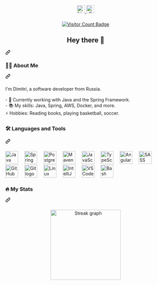 <article class="markdown-body entry-content container-lg f5" itemprop="text"><div align="center" dir="auto">
  <a href="https://www.linkedin.com/in/dimitry-semyonov/" rel="nofollow">
    <img src="https://camo.githubusercontent.com/17b4032d58481ee532cb75aea5e90d5cdc0d595181b33eeda71be514c66929ef/68747470733a2f2f696d672e736869656c64732e696f2f7374617469632f76313f6d6573736167653d4c696e6b6564496e266c6f676f3d6c696e6b6564696e266c6162656c3d26636f6c6f723d303037374235266c6f676f436f6c6f723d7768697465266c6162656c436f6c6f723d267374796c653d666f722d7468652d6261646765" height="25" alt="LinkedIn logo" data-canonical-src="https://img.shields.io/static/v1?message=LinkedIn&amp;logo=linkedin&amp;label=&amp;color=0077B5&amp;logoColor=white&amp;labelColor=&amp;style=for-the-badge" style="max-width: 100%;">
  </a>
  
  <a href="mailto:semionov87@gmail.com">
    <img src="https://camo.githubusercontent.com/47d4c2313f5837f96722dca64e1f84d817c152a69dc8426de5181b2c3303cbbe/68747470733a2f2f696d672e736869656c64732e696f2f7374617469632f76313f6d6573736167653d476d61696c266c6f676f3d676d61696c266c6162656c3d26636f6c6f723d443134383336266c6f676f436f6c6f723d7768697465266c6162656c436f6c6f723d267374796c653d666f722d7468652d6261646765" height="25" alt="Gmail logo" data-canonical-src="https://img.shields.io/static/v1?message=Gmail&amp;logo=gmail&amp;label=&amp;color=D14836&amp;logoColor=white&amp;labelColor=&amp;style=for-the-badge" style="max-width: 100%;">
  </a>
</div>
<h3 dir="auto"></h3>
<div align="center" dir="auto">
  <a target="_blank" rel="noopener noreferrer nofollow" href="https://camo.githubusercontent.com/c9ac222f318c03f9a6c78152f8a34f060ca4d2ab8541753c3d78266788225634/68747470733a2f2f76697369746f722d62616467652e6c616f62692e6963752f62616467653f706167655f69643d66656c6970656d656c6f7a782e66656c6970656d656c6f7a78"><img src="https://camo.githubusercontent.com/c9ac222f318c03f9a6c78152f8a34f060ca4d2ab8541753c3d78266788225634/68747470733a2f2f76697369746f722d62616467652e6c616f62692e6963752f62616467653f706167655f69643d66656c6970656d656c6f7a782e66656c6970656d656c6f7a78" alt="Visitor Count Badge" data-canonical-src="https://visitor-badge.laobi.icu/badge?page_id=felipemelozx.felipemelozx" style="max-width: 100%;"></a>
</div>
<h3 dir="auto"></h3>
<div class="markdown-heading" dir="auto"><h1 align="center" class="heading-element" dir="auto">Hey there 👋</h1><a id="user-content-hey-there-" class="anchor" aria-label="Permalink: Hey there 👋" href="#hey-there-"><svg class="octicon octicon-link" viewBox="0 0 16 16" version="1.1" width="16" height="16" aria-hidden="true"><path d="m7.775 3.275 1.25-1.25a3.5 3.5 0 1 1 4.95 4.95l-2.5 2.5a3.5 3.5 0 0 1-4.95 0 .751.751 0 0 1 .018-1.042.751.751 0 0 1 1.042-.018 1.998 1.998 0 0 0 2.83 0l2.5-2.5a2.002 2.002 0 0 0-2.83-2.83l-1.25 1.25a.751.751 0 0 1-1.042-.018.751.751 0 0 1-.018-1.042Zm-4.69 9.64a1.998 1.998 0 0 0 2.83 0l1.25-1.25a.751.751 0 0 1 1.042.018.751.751 0 0 1 .018 1.042l-1.25 1.25a3.5 3.5 0 1 1-4.95-4.95l2.5-2.5a3.5 3.5 0 0 1 4.95 0 .751.751 0 0 1-.018 1.042.751.751 0 0 1-1.042.018 1.998 1.998 0 0 0-2.83 0l-2.5 2.5a1.998 1.998 0 0 0 0 2.83Z"></path></svg></a></div>
<h3 dir="auto"></h3>
<div class="markdown-heading" dir="auto"><h3 align="left" class="heading-element" dir="auto">👩‍💻 About Me</h3><a id="user-content--about-me" class="anchor" aria-label="Permalink: 👩‍💻 About Me" href="#-about-me"><svg class="octicon octicon-link" viewBox="0 0 16 16" version="1.1" width="16" height="16" aria-hidden="true"><path d="m7.775 3.275 1.25-1.25a3.5 3.5 0 1 1 4.95 4.95l-2.5 2.5a3.5 3.5 0 0 1-4.95 0 .751.751 0 0 1 .018-1.042.751.751 0 0 1 1.042-.018 1.998 1.998 0 0 0 2.83 0l2.5-2.5a2.002 2.002 0 0 0-2.83-2.83l-1.25 1.25a.751.751 0 0 1-1.042-.018.751.751 0 0 1-.018-1.042Zm-4.69 9.64a1.998 1.998 0 0 0 2.83 0l1.25-1.25a.751.751 0 0 1 1.042.018.751.751 0 0 1 .018 1.042l-1.25 1.25a3.5 3.5 0 1 1-4.95-4.95l2.5-2.5a3.5 3.5 0 0 1 4.95 0 .751.751 0 0 1-.018 1.042.751.751 0 0 1-1.042.018 1.998 1.998 0 0 0-2.83 0l-2.5 2.5a1.998 1.998 0 0 0 0 2.83Z"></path></svg></a></div>
<h3 dir="auto"></h3>
<p align="left" dir="auto">
  I'm Dimitri, a software developer from Russia.<br><br>
  - 🔭 Currently working with Java and the Spring Framework.<br>
  - 📚 My skills: Java, Spring, AWS, Docker, and more.<br>
 ⚡ Hobbies: Reading books, playing basketball, soccer.
</p>
<h3 dir="auto"></h3>
<div class="markdown-heading" dir="auto"><h3 align="left" class="heading-element" dir="auto">🛠 Languages and Tools</h3><a id="user-content--languages-and-tools" class="anchor" aria-label="Permalink: 🛠 Languages and Tools" href="#-languages-and-tools"><svg class="octicon octicon-link" viewBox="0 0 16 16" version="1.1" width="16" height="16" aria-hidden="true"><path d="m7.775 3.275 1.25-1.25a3.5 3.5 0 1 1 4.95 4.95l-2.5 2.5a3.5 3.5 0 0 1-4.95 0 .751.751 0 0 1 .018-1.042.751.751 0 0 1 1.042-.018 1.998 1.998 0 0 0 2.83 0l2.5-2.5a2.002 2.002 0 0 0-2.83-2.83l-1.25 1.25a.751.751 0 0 1-1.042-.018.751.751 0 0 1-.018-1.042Zm-4.69 9.64a1.998 1.998 0 0 0 2.83 0l1.25-1.25a.751.751 0 0 1 1.042.018.751.751 0 0 1 .018 1.042l-1.25 1.25a3.5 3.5 0 1 1-4.95-4.95l2.5-2.5a3.5 3.5 0 0 1 4.95 0 .751.751 0 0 1-.018 1.042.751.751 0 0 1-1.042.018 1.998 1.998 0 0 0-2.83 0l-2.5 2.5a1.998 1.998 0 0 0 0 2.83Z"></path></svg></a></div>
<h3 dir="auto"></h3>
<div align="left" dir="auto">
  <a target="_blank" rel="noopener noreferrer nofollow" href="https://camo.githubusercontent.com/9e02c0426b198d80f933ea32f92142c36ce703345e524caa6c7f38fa338aaf9f/68747470733a2f2f736b696c6c69636f6e732e6465762f69636f6e733f693d6a617661"><img src="https://camo.githubusercontent.com/9e02c0426b198d80f933ea32f92142c36ce703345e524caa6c7f38fa338aaf9f/68747470733a2f2f736b696c6c69636f6e732e6465762f69636f6e733f693d6a617661" height="40" alt="Java logo" data-canonical-src="https://skillicons.dev/icons?i=java" style="max-width: 100%;"></a>
  <a target="_blank" rel="noopener noreferrer" href=""><img width="12" style="max-width: 100%;"></a>
  <a target="_blank" rel="noopener noreferrer nofollow" href="https://camo.githubusercontent.com/90b107006a1756453114e6782a2592c05b94452232f63a5ee3742f9417ade939/68747470733a2f2f736b696c6c69636f6e732e6465762f69636f6e733f693d737072696e67"><img src="https://camo.githubusercontent.com/90b107006a1756453114e6782a2592c05b94452232f63a5ee3742f9417ade939/68747470733a2f2f736b696c6c69636f6e732e6465762f69636f6e733f693d737072696e67" height="40" alt="Spring logo" data-canonical-src="https://skillicons.dev/icons?i=spring" style="max-width: 100%;"></a>
  <a target="_blank" rel="noopener noreferrer" href=""><img width="12" style="max-width: 100%;"></a>
  <a target="_blank" rel="noopener noreferrer nofollow" href="https://camo.githubusercontent.com/8ac99a8f9df10832e35eb2fb7fad603424fa19b103551cdebf76cbae20d9ef0c/68747470733a2f2f736b696c6c69636f6e732e6465762f69636f6e733f693d706f737467726573"><img src="https://camo.githubusercontent.com/8ac99a8f9df10832e35eb2fb7fad603424fa19b103551cdebf76cbae20d9ef0c/68747470733a2f2f736b696c6c69636f6e732e6465762f69636f6e733f693d706f737467726573" height="40" alt="PostgreSQL logo" data-canonical-src="https://skillicons.dev/icons?i=postgres" style="max-width: 100%;"></a>
  <a target="_blank" rel="noopener noreferrer" href=""><img width="12" style="max-width: 100%;"></a>
  <a target="_blank" rel="noopener noreferrer nofollow" href="https://camo.githubusercontent.com/1e77009999a068fc2a3313a41a0927ad77a577ae5e0d061f604aa5bc17c8bebe/68747470733a2f2f736b696c6c69636f6e732e6465762f69636f6e733f693d6d6176656e"><img src="https://camo.githubusercontent.com/1e77009999a068fc2a3313a41a0927ad77a577ae5e0d061f604aa5bc17c8bebe/68747470733a2f2f736b696c6c69636f6e732e6465762f69636f6e733f693d6d6176656e" height="40" alt="Maven logo" data-canonical-src="https://skillicons.dev/icons?i=maven" style="max-width: 100%;"></a>
  <a target="_blank" rel="noopener noreferrer" href=""><img width="12" style="max-width: 100%;"></a>
  <a target="_blank" rel="noopener noreferrer nofollow" href="https://camo.githubusercontent.com/16edff857d92b7794d5f4241aa88b9db4463d06eb52b38624a5fe1cad1584e53/68747470733a2f2f736b696c6c69636f6e732e6465762f69636f6e733f693d6a73"><img src="https://camo.githubusercontent.com/16edff857d92b7794d5f4241aa88b9db4463d06eb52b38624a5fe1cad1584e53/68747470733a2f2f736b696c6c69636f6e732e6465762f69636f6e733f693d6a73" height="40" alt="JavaScript logo" data-canonical-src="https://skillicons.dev/icons?i=js" style="max-width: 100%;"></a>
  <a target="_blank" rel="noopener noreferrer" href=""><img width="12" style="max-width: 100%;"></a>
  <a target="_blank" rel="noopener noreferrer nofollow" href="https://camo.githubusercontent.com/ea3a367c6ef785b5447cba5462d868ffed003c813a1c2e0d5aed924fc0a7fcda/68747470733a2f2f736b696c6c69636f6e732e6465762f69636f6e733f693d7473"><img src="https://camo.githubusercontent.com/ea3a367c6ef785b5447cba5462d868ffed003c813a1c2e0d5aed924fc0a7fcda/68747470733a2f2f736b696c6c69636f6e732e6465762f69636f6e733f693d7473" height="40" alt="TypeScript logo" data-canonical-src="https://skillicons.dev/icons?i=ts" style="max-width: 100%;"></a>
  <a target="_blank" rel="noopener noreferrer" href=""><img width="12" style="max-width: 100%;"></a>
  <a target="_blank" rel="noopener noreferrer nofollow" href="https://camo.githubusercontent.com/2c8001fd6c104a232ebb3cddc6f58dad15ac4e58d9063477da6b0420c44a1b66/68747470733a2f2f736b696c6c69636f6e732e6465762f69636f6e733f693d616e67756c6172"><img src="https://camo.githubusercontent.com/2c8001fd6c104a232ebb3cddc6f58dad15ac4e58d9063477da6b0420c44a1b66/68747470733a2f2f736b696c6c69636f6e732e6465762f69636f6e733f693d616e67756c6172" height="40" alt="Angular logo" data-canonical-src="https://skillicons.dev/icons?i=angular" style="max-width: 100%;"></a>
  <a target="_blank" rel="noopener noreferrer" href=""><img width="12" style="max-width: 100%;"></a>
  <a target="_blank" rel="noopener noreferrer nofollow" href="https://camo.githubusercontent.com/55f59dff16edb544e8257fa1e889772dc0f9ab396e4010833d05e5627e1ffebb/68747470733a2f2f736b696c6c69636f6e732e6465762f69636f6e733f693d73617373"><img src="https://camo.githubusercontent.com/55f59dff16edb544e8257fa1e889772dc0f9ab396e4010833d05e5627e1ffebb/68747470733a2f2f736b696c6c69636f6e732e6465762f69636f6e733f693d73617373" height="40" alt="SASS logo" data-canonical-src="https://skillicons.dev/icons?i=sass" style="max-width: 100%;"></a>
  <a target="_blank" rel="noopener noreferrer" href=""><img width="12" style="max-width: 100%;"></a>
  <a target="_blank" rel="noopener noreferrer nofollow" href="https://camo.githubusercontent.com/dbe4ba9617b5f2b9c3c12682ab9b2c687078af1cd25a2f545461157d8e1e7401/68747470733a2f2f736b696c6c69636f6e732e6465762f69636f6e733f693d676974687562"><img src="https://camo.githubusercontent.com/dbe4ba9617b5f2b9c3c12682ab9b2c687078af1cd25a2f545461157d8e1e7401/68747470733a2f2f736b696c6c69636f6e732e6465762f69636f6e733f693d676974687562" height="40" alt="GitHub logo" data-canonical-src="https://skillicons.dev/icons?i=github" style="max-width: 100%;"></a>
  <a target="_blank" rel="noopener noreferrer" href=""><img width="12" style="max-width: 100%;"></a>
  <a target="_blank" rel="noopener noreferrer nofollow" href="https://camo.githubusercontent.com/a2322ca134c223fe4b49d637be98c3b8d9b907e8ef9c601c4bc8ce2a5824e269/68747470733a2f2f736b696c6c69636f6e732e6465762f69636f6e733f693d676974"><img src="https://camo.githubusercontent.com/a2322ca134c223fe4b49d637be98c3b8d9b907e8ef9c601c4bc8ce2a5824e269/68747470733a2f2f736b696c6c69636f6e732e6465762f69636f6e733f693d676974" height="40" alt="Git logo" data-canonical-src="https://skillicons.dev/icons?i=git" style="max-width: 100%;"></a>
  <a target="_blank" rel="noopener noreferrer" href=""><img width="12" style="max-width: 100%;"></a>
  <a target="_blank" rel="noopener noreferrer nofollow" href="https://camo.githubusercontent.com/9de3a0e52bb32397d435c3cd0396f81235fba55ec7bccf5b8202aa1b551e89bf/68747470733a2f2f736b696c6c69636f6e732e6465762f69636f6e733f693d6c696e7578"><img src="https://camo.githubusercontent.com/9de3a0e52bb32397d435c3cd0396f81235fba55ec7bccf5b8202aa1b551e89bf/68747470733a2f2f736b696c6c69636f6e732e6465762f69636f6e733f693d6c696e7578" height="40" alt="Linux logo" data-canonical-src="https://skillicons.dev/icons?i=linux" style="max-width: 100%;"></a>
  <a target="_blank" rel="noopener noreferrer" href=""><img width="12" style="max-width: 100%;"></a>
  <a target="_blank" rel="noopener noreferrer nofollow" href="https://camo.githubusercontent.com/4df67d15137e3249dea2f205c17bec1a431cde357ee2a036e707264efec4fc99/68747470733a2f2f736b696c6c69636f6e732e6465762f69636f6e733f693d69646561"><img src="https://camo.githubusercontent.com/4df67d15137e3249dea2f205c17bec1a431cde357ee2a036e707264efec4fc99/68747470733a2f2f736b696c6c69636f6e732e6465762f69636f6e733f693d69646561" height="40" alt="IntelliJ IDEA logo" data-canonical-src="https://skillicons.dev/icons?i=idea" style="max-width: 100%;"></a>
  <a target="_blank" rel="noopener noreferrer" href=""><img width="12" style="max-width: 100%;"></a>
  <a target="_blank" rel="noopener noreferrer nofollow" href="https://camo.githubusercontent.com/3083bb2a86bf87e14fd25feb6fa77f609c4ae32d0d50fe87610b4fd612a038cf/68747470733a2f2f736b696c6c69636f6e732e6465762f69636f6e733f693d7673636f6465"><img src="https://camo.githubusercontent.com/3083bb2a86bf87e14fd25feb6fa77f609c4ae32d0d50fe87610b4fd612a038cf/68747470733a2f2f736b696c6c69636f6e732e6465762f69636f6e733f693d7673636f6465" height="40" alt="VSCode logo" data-canonical-src="https://skillicons.dev/icons?i=vscode" style="max-width: 100%;"></a>
  <a target="_blank" rel="noopener noreferrer" href=""><img width="12" style="max-width: 100%;"></a>
  <a target="_blank" rel="noopener noreferrer nofollow" href="https://camo.githubusercontent.com/b0ba8ee610d984ef6578bc0ec532051c8fdc40e66d690c22576382188269d0d4/68747470733a2f2f736b696c6c69636f6e732e6465762f69636f6e733f693d62617368"><img src="https://camo.githubusercontent.com/b0ba8ee610d984ef6578bc0ec532051c8fdc40e66d690c22576382188269d0d4/68747470733a2f2f736b696c6c69636f6e732e6465762f69636f6e733f693d62617368" height="40" alt="Bash logo" data-canonical-src="https://skillicons.dev/icons?i=bash" style="max-width: 100%;"></a>
</div>
<h3 dir="auto"></h3>
<div class="markdown-heading" dir="auto"><h3 align="left" class="heading-element" dir="auto">🔥 My Stats</h3><a id="user-content--my-stats" class="anchor" aria-label="Permalink: 🔥 My Stats" href="#-my-stats"><svg class="octicon octicon-link" viewBox="0 0 16 16" version="1.1" width="16" height="16" aria-hidden="true"><path d="m7.775 3.275 1.25-1.25a3.5 3.5 0 1 1 4.95 4.95l-2.5 2.5a3.5 3.5 0 0 1-4.95 0 .751.751 0 0 1 .018-1.042.751.751 0 0 1 1.042-.018 1.998 1.998 0 0 0 2.83 0l2.5-2.5a2.002 2.002 0 0 0-2.83-2.83l-1.25 1.25a.751.751 0 0 1-1.042-.018.751.751 0 0 1-.018-1.042Zm-4.69 9.64a1.998 1.998 0 0 0 2.83 0l1.25-1.25a.751.751 0 0 1 1.042.018.751.751 0 0 1 .018 1.042l-1.25 1.25a3.5 3.5 0 1 1-4.95-4.95l2.5-2.5a3.5 3.5 0 0 1 4.95 0 .751.751 0 0 1-.018 1.042.751.751 0 0 1-1.042.018 1.998 1.998 0 0 0-2.83 0l-2.5 2.5a1.998 1.998 0 0 0 0 2.83Z"></path></svg></a></div>
<h3 dir="auto"></h3>
<div align="center" dir="auto">
  <a target="_blank" rel="noopener noreferrer nofollow" href="https://camo.githubusercontent.com/b422dfe21a0d610e0d28814f63f0ad1510c7ca193a8da843ae16fd4c721d4279/68747470733a2f2f73747265616b2d73746174732e64656d6f6c61622e636f6d3f757365723d66656c6970656d656c6f7a78266c6f63616c653d656e266d6f64653d6461696c79267468656d653d6461726b26686964655f626f726465723d66616c736526626f726465725f7261646975733d35"><img src="https://camo.githubusercontent.com/b422dfe21a0d610e0d28814f63f0ad1510c7ca193a8da843ae16fd4c721d4279/68747470733a2f2f73747265616b2d73746174732e64656d6f6c61622e636f6d3f757365723d66656c6970656d656c6f7a78266c6f63616c653d656e266d6f64653d6461696c79267468656d653d6461726b26686964655f626f726465723d66616c736526626f726465725f7261646975733d35" height="220" alt="Streak graph" data-canonical-src="https://streak-stats.demolab.com?user=felipemelozx&amp;locale=en&amp;mode=daily&amp;theme=dark&amp;hide_border=false&amp;border_radius=5" style="max-width: 100%;"></a>
</div>
<h3 dir="auto"></h3>
</article>
